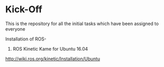 # Kick-Off


This is the repository for all the initial tasks which have been assigned to everyone

Installation of ROS-

1) ROS Kinetic Kame for Ubuntu 16.04

http://wiki.ros.org/kinetic/Installation/Ubuntu
